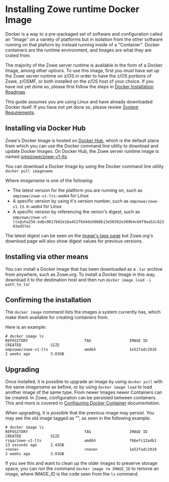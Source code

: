 # Installing Zowe runtime Docker Image

Docker is a way to a pre-packaged set of software and configuration called an "Image" on a variety of platforms but in isolation from the other software running on that plaform by instead running inside of a "Container". Docker containers are the runtime environment, and Images are what they are crated from.

The majority of the Zowe server runtime is available in the form of a Docker Image, among other options.
To use this image, first you must have set up the Zowe server runtime on z/OS in order to have the z/OS portions of Zowe, z/OSMF, or both installed on the z/OS host of your choice. If you have not yet done so, please first follow the steps in [Docker Installation Roadmap](install-docker.md).

This guide assumes you are using Linux and have already downloaded Docker itself. If you have not yet done so, please review [System Requirements](systemrequirements.md).

## Installing via Docker Hub

Zowe's Docker Image is hosted on [Docker Hub](https://hub.docker.com), which is the default place from which you can use the Docker command line utility to download and update Docker Images. On Docker Hub, the Zowe server runtime image is named [ompzowe/zowe-v1-lts](https://hub.docker.com/r/ompzowe/zowe-v1-lts).

You can download a Docker Image by using the Docker command line utility `docker pull imagename`

Where _imagename_ is one of the following:

- The latest version for the platform you are running on, such as `ompzowe/zowe-v1-lts:amd64` for Linux
- A specific version by using it's version number, such as `ompzowe/zowe-v1.15.0:amd64` for Linux
- A specific version by referencing the verion's digest, such as `ompzowe/zowe-vt-lts@sha256:bdbc0617b02e16a452f6d4de50b8b13e56592e309b4c68f9ea52c82303ad57ec`

The latest digest can be seen on the [image's tags page](https://hub.docker.com/r/ompzowe/zowe-v1-lts/tags) but Zowe.org's download page will also show digest values for previous versions.

## Installing via other means

You can install a Docker Image that has been downloaded as a `.tar` archive from anywhere, such as Zowe.org. To install a Docker Image in this way, download it to the destination host and then run `docker image load -i path_to_tar`

## Confirming the installation

The `docker image` command lists the images a system currently has, which make them available for creating containers from.

Here is an example:

```
# docker image ls
REPOSITORY                         TAG                 IMAGE ID            CREATED             SIZE
ompzowe/zowe-v1-lts                amd64               1e52fadc2918        2 weeks ago         3.03GB
```

## Upgrading

Once installed, it is possible to upgrade an image by using `docker pull` with the same _imagename_ as before, or by using `docker image load` to load another image of the same type.
From newer Images newer Containers can be created. In Zowe, configuration can be persisted between containers. This and more is covered in [Configuring Docker Container](configuring-docker.md) documentation.

When upgrading, it is possible that the previous image may persist.
You may see the old image tagged as "<none>", as seen in the following example.

```
# docker image ls
REPOSITORY                         TAG                 IMAGE ID            CREATED             SIZE
rsqa/zowe-v1-lts                   amd64               fb6efc12adb1        13 seconds ago      2.43GB
<none>                             <none>              1e52fadc2918        2 weeks ago         3.03GB
```

If you see this and want to clean up the older images to preserve storage space, you can run the command `docker image rm IMAGE_ID` to remove an image, where IMAGE_ID is the code seen from the `ls` command.
